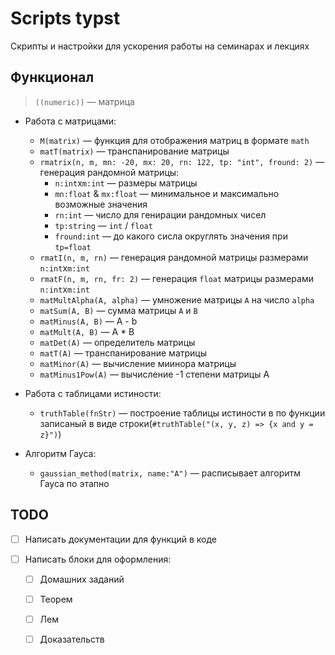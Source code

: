 # Scripts typst 

Скрипты и настройки для ускорения работы на семинарах и лекциях 

## Функционал

>  `((numeric))` — матрица 

- Работа с матрицами:
    - `M(matrix)` — функция для отображения матриц в формате `math`
    - `matT(matrix)` — транспанирование матрицы
    - `rmatrix(n, m, mn: -20, mx: 20, rn: 122, tp: "int", fround: 2)` — генерация рандомной матрицы:
        - `n:int`x`m:int` — размеры матрицы 
        - `mn:float` & `mx:float` — минимальное и максимально возможные значения
        - `rn:int` — число для генирации рандомных чисел 
        - `tp:string` — `int` / `float`
        - `fround:int` — до какого сисла округлять значения при `tp=float`
    - `rmatI(n, m, rn)` — генерация рандомной матрицы размерами `n:int`x`m:int`
    - `rmatF(n, m, rn, fr: 2)` — генерация `float` матрицы  размерами `n:int`x`m:int`
    - `matMultAlpha(A, alpha)` — умножение матрицы `A` на число `alpha` 
    - `matSum(A, B)` — сумма матрицы `A` и `B`
    - `matMinus(A, B)` — A - b 
    - `matMult(A, B)` — A * B 
    - `matDet(A)` — определитель матрицы
    - `matT(A)` — транспанирование матрицы
    - `matMinor(A)` — вычисление миинора матрицы
    - `matMinus1Pow(A)` — вычисление -1 степени матрицы A

- Работа с таблицами истиности:
    - `truthTable(fnStr)` — построение таблицы истиности в по функции записаный в виде строки(`#truthTable("(x, y, z) => {x and y = z}")`)

- Алгоритм Гауса:
    - `gaussian_method(matrix, name:"A")` — расписывает алгоритм Гауса по этапно

## TODO

- [ ] Написать документации для функций в коде

- [ ] Написать блоки для оформления:
    - [ ] Домашних заданий
    - [ ] Теорем
    - [ ] Лем
    - [ ] Доказательств 

